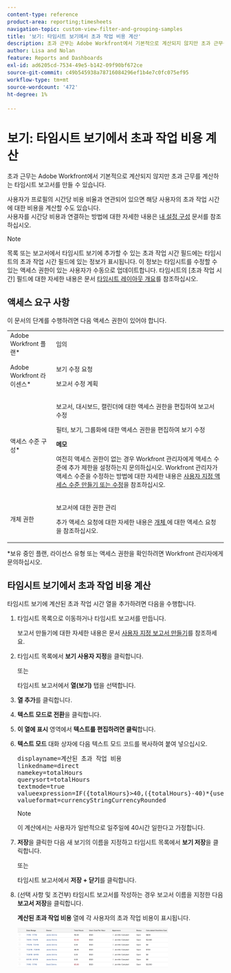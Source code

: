 ```yaml
---
content-type: reference
product-area: reporting;timesheets
navigation-topic: custom-view-filter-and-grouping-samples
title: '보기: 타임시트 보기에서 초과 작업 비용 계산'
description: 초과 근무는 Adobe Workfront에서 기본적으로 계산되지 않지만 초과 근무를 계산하는 타임시트 보고서를 만들 수 있습니다.
author: Lisa and Nolan
feature: Reports and Dashboards
exl-id: ad6205cd-7534-49e5-b142-09f90bf672ce
source-git-commit: c49b545938a78716084296ef1b4e7c0fc075ef95
workflow-type: tm+mt
source-wordcount: '472'
ht-degree: 1%

---
```


# 보기: 타임시트 보기에서 초과 작업 비용 계산

초과 근무는 Adobe Workfront에서 기본적으로 계산되지 않지만 초과 근무를 계산하는 타임시트 보고서를 만들 수 있습니다.

사용자가 프로필의 시간당 비용 비율과 연관되어 있으면 해당 사용자의 초과 작업 시간에 대한 비용을 계산할 수도 있습니다.\
사용자를 시간당 비용과 연결하는 방법에 대한 자세한 내용은 [내 설정 구성](../../../workfront-basics/manage-your-account-and-profile/configuring-your-user-profile/configure-my-settings.md) 문서를 참조하십시오.

>[!NOTE]
>
>목록 또는 보고서에서 타임시트 보기에 추가할 수 있는 초과 작업 시간 필드에는 타임시트의 초과 작업 시간 필드에 있는 정보가 표시됩니다. 이 정보는 타임시트를 수정할 수 있는 액세스 권한이 있는 사용자가 수동으로 업데이트합니다. 타임시트의 [초과 작업 시간] 필드에 대한 자세한 내용은 문서 [타임시트 레이아웃 개요](../../../timesheets/timesheets/timesheet-layout.md)를 참조하십시오.

## 액세스 요구 사항

이 문서의 단계를 수행하려면 다음 액세스 권한이 있어야 합니다.

<table style="table-layout:auto"> 
 <col> 
 <col> 
 <tbody> 
  <tr> 
   <td role="rowheader">Adobe Workfront 플랜*</td> 
   <td> <p>임의</p> </td> 
  </tr> 
  <tr> 
   <td role="rowheader">Adobe Workfront 라이센스*</td> 
   <td> <p>보기 수정 요청 </p>
   <p>보고서 수정 계획</p> </td> 
  </tr> 
  <tr> 
   <td role="rowheader">액세스 수준 구성*</td> 
   <td> <p>보고서, 대시보드, 캘린더에 대한 액세스 권한을 편집하여 보고서 수정</p> <p>필터, 보기, 그룹화에 대한 액세스 권한을 편집하여 보기 수정</p> <p><b>메모</b>

여전히 액세스 권한이 없는 경우 Workfront 관리자에게 액세스 수준에 추가 제한을 설정하는지 문의하십시오. Workfront 관리자가 액세스 수준을 수정하는 방법에 대한 자세한 내용은 <a href="../../../administration-and-setup/add-users/configure-and-grant-access/create-modify-access-levels.md" class="MCXref xref">사용자 지정 액세스 수준 만들기 또는 수정</a>을 참조하십시오.</p> </td>
</tr> 
  <tr> 
   <td role="rowheader">개체 권한</td> 
   <td> <p>보고서에 대한 권한 관리</p> <p>추가 액세스 요청에 대한 자세한 내용은 <a href="../../../workfront-basics/grant-and-request-access-to-objects/request-access.md" class="MCXref xref">개체 </a>에 대한 액세스 요청 을 참조하십시오.</p> </td> 
  </tr> 
 </tbody> 
</table>

&#42;보유 중인 플랜, 라이선스 유형 또는 액세스 권한을 확인하려면 Workfront 관리자에게 문의하십시오.

## 타임시트 보기에서 초과 작업 비용 계산

타임시트 보기에 계산된 초과 작업 시간 열을 추가하려면 다음을 수행합니다.

1. 타임시트 목록으로 이동하거나 타임시트 보고서를 만듭니다.

   보고서 만들기에 대한 자세한 내용은 문서 [사용자 지정 보고서 만들기](../../../reports-and-dashboards/reports/creating-and-managing-reports/create-custom-report.md)를 참조하세요.

1. 타임시트 목록에서 **보기 사용자 지정**&#x200B;을 클릭합니다.

   또는

   타임시트 보고서에서 **열(보기)** 탭을 선택합니다.

1. **열 추가**&#x200B;를 클릭합니다.
1. **텍스트 모드로 전환**&#x200B;을 클릭합니다.
1. **이 열에 표시** 영역에서 **텍스트를 편집하려면 클릭**&#x200B;합니다.
1. **텍스트 모드** 대화 상자에 다음 텍스트 모드 코드를 복사하여 붙여 넣으십시오.
   <pre>displayname=계산된 초과 작업 비용<br>linkedname=direct<br>namekey=totalHours<br>querysort=totalHours <br>textmode=true<br>valueexpression=IF({totalHours}&gt;40,({totalHours}-40)*{user}.{costPerHour},{totalHours}*{user}.{costPerHour})<br>valueformat=currencyStringCurrencyRounded</pre>

   >[!NOTE]
   >
   >이 계산에서는 사용자가 일반적으로 일주일에 40시간 일한다고 가정합니다.

1. **저장**&#x200B;을 클릭한 다음 새 보기의 이름을 지정하고 타임시트 목록에서 **보기 저장**&#x200B;을 클릭합니다.

   또는

   타임시트 보고서에서 **저장 + 닫기**&#x200B;를 클릭합니다.

1. (선택 사항 및 조건부) 타임시트 보고서를 작성하는 경우 보고서 이름을 지정한 다음 **보고서 저장**&#x200B;을 클릭합니다.

   **계산된 초과 작업 비용** 열에 각 사용자의 초과 작업 비용이 표시됩니다.

   ![calculated_overtime_cost_in_timesheet_report.png](assets/calculated-overtime-cost-in-timesheet-report-350x92.png)
